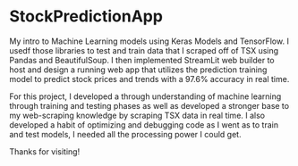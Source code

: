 # StockPredictionApp

My intro to Machine Learning models using Keras Models and TensorFlow. I usedf those libraries to test and train data that I scraped off of TSX using Pandas and BeautifulSoup. I then implemented StreamLit web builder to host and design a running web app that utilizes the prediction training model to predict stock prices and trends with a 97.6% accuracy in real time. 

For this project, I developed a through understanding of machine learning through training and testing phases as well as developed a stronger
base to my web-scraping knowledge by scraping TSX data in real time. I also developed a habit of optimizing and debugging code as I went as to train and test models, I needed all the processing power I could get. 

Thanks for visiting!
